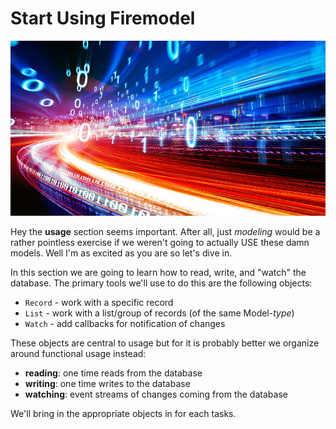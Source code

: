 # Start Using Firemodel

![](../images/data-stream-1000.jpg)

Hey the **usage** section seems important. After all, just _modeling_ would be a rather pointless exercise if we weren't going to actually USE these damn models. Well I'm as excited as you are so let's dive in. 

In this section we are going to learn how to read, write, and "watch" the database. The primary tools we'll use to do this are the following objects:

- `Record` - work with a specific record
- `List` - work with a list/group of records (of the same Model-_type_)
- `Watch` - add callbacks for notification of changes

These objects are central to usage but for it is probably better we organize around functional usage instead:

- **reading**: one time reads from the database
- **writing**: one time writes to the database
- **watching**: event streams of changes coming from the database

We'll bring in the appropriate objects in for each tasks.

